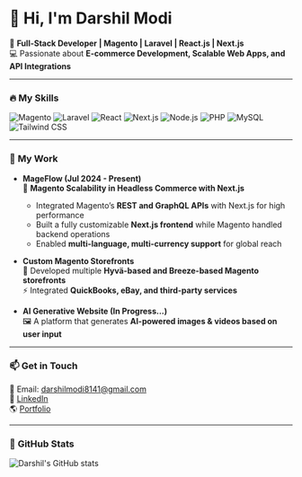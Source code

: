 # 👋 Hi, I'm Darshil Modi

🚀 **Full-Stack Developer | Magento | Laravel | React.js | Next.js**  
💻 Passionate about **E-commerce Development, Scalable Web Apps, and API Integrations**  

---

### 🔥 **My Skills**
![Magento](https://img.shields.io/badge/Magento-EE632F?style=for-the-badge&logo=magento&logoColor=white)
![Laravel](https://img.shields.io/badge/Laravel-FF2D20?style=for-the-badge&logo=laravel&logoColor=white)
![React](https://img.shields.io/badge/React.js-61DAFB?style=for-the-badge&logo=react&logoColor=black)
![Next.js](https://img.shields.io/badge/Next.js-000000?style=for-the-badge&logo=nextdotjs&logoColor=white)
![Node.js](https://img.shields.io/badge/Node.js-339933?style=for-the-badge&logo=node.js&logoColor=white)
![PHP](https://img.shields.io/badge/PHP-777BB4?style=for-the-badge&logo=php&logoColor=white)
![MySQL](https://img.shields.io/badge/MySQL-4479A1?style=for-the-badge&logo=mysql&logoColor=white)
![Tailwind CSS](https://img.shields.io/badge/TailwindCSS-38B2AC?style=for-the-badge&logo=tailwind-css&logoColor=white)

---

### 📌 **My Work**
- **MageFlow (Jul 2024 - Present)**  
  🚀 **Magento Scalability in Headless Commerce with Next.js**  
  - Integrated Magento’s **REST and GraphQL APIs** with Next.js for high performance  
  - Built a fully customizable **Next.js frontend** while Magento handled backend operations  
  - Enabled **multi-language, multi-currency support** for global reach  

- **Custom Magento Storefronts**  
  🎨 Developed multiple **Hyvä-based and Breeze-based Magento storefronts**  
  ⚡ Integrated **QuickBooks, eBay, and third-party services**  

- **AI Generative Website (In Progress...)**  
  🖼️ A platform that generates **AI-powered images & videos based on user input**  

---

### 📫 **Get in Touch**
📧 Email: [darshilmodi8141@gmail.com](mailto:darshilmodi8141@gmail.com)  
💼 [LinkedIn](https://linkedin.com/in/darshil-modi-a997131a1)  
🌎 [Portfolio](https://github.com/DarshilTech?tab=repositories)  

---

### 🚀 **GitHub Stats**
![Darshil's GitHub stats](https://github-readme-stats.vercel.app/api?username=DarshilTech&show_icons=true&theme=radical)

